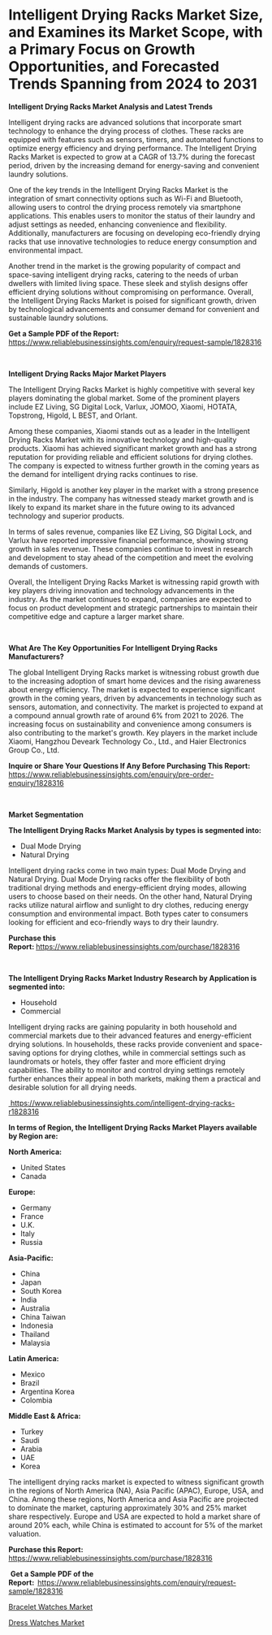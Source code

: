 <p><h1>Intelligent Drying Racks Market Size, and Examines its Market Scope, with a Primary Focus on Growth Opportunities, and Forecasted Trends Spanning from 2024 to 2031</h1></p><p><strong>Intelligent Drying Racks Market Analysis and Latest Trends</strong></p>
<p><p>Intelligent drying racks are advanced solutions that incorporate smart technology to enhance the drying process of clothes. These racks are equipped with features such as sensors, timers, and automated functions to optimize energy efficiency and drying performance. The Intelligent Drying Racks Market is expected to grow at a CAGR of 13.7% during the forecast period, driven by the increasing demand for energy-saving and convenient laundry solutions.</p><p>One of the key trends in the Intelligent Drying Racks Market is the integration of smart connectivity options such as Wi-Fi and Bluetooth, allowing users to control the drying process remotely via smartphone applications. This enables users to monitor the status of their laundry and adjust settings as needed, enhancing convenience and flexibility. Additionally, manufacturers are focusing on developing eco-friendly drying racks that use innovative technologies to reduce energy consumption and environmental impact.</p><p>Another trend in the market is the growing popularity of compact and space-saving intelligent drying racks, catering to the needs of urban dwellers with limited living space. These sleek and stylish designs offer efficient drying solutions without compromising on performance. Overall, the Intelligent Drying Racks Market is poised for significant growth, driven by technological advancements and consumer demand for convenient and sustainable laundry solutions.</p></p>
<p><strong>Get a Sample PDF of the Report:&nbsp;</strong> <a href="https://www.reliablebusinessinsights.com/enquiry/request-sample/1828316">https://www.reliablebusinessinsights.com/enquiry/request-sample/1828316</a></p>
<p>&nbsp;</p>
<p><strong>Intelligent Drying Racks Major Market Players</strong></p>
<p><p>The Intelligent Drying Racks Market is highly competitive with several key players dominating the global market. Some of the prominent players include EZ Living, SG Digital Lock, Varlux, JOMOO, Xiaomi, HOTATA, Topstrong, Higold, L BEST, and Orlant.</p><p>Among these companies, Xiaomi stands out as a leader in the Intelligent Drying Racks Market with its innovative technology and high-quality products. Xiaomi has achieved significant market growth and has a strong reputation for providing reliable and efficient solutions for drying clothes. The company is expected to witness further growth in the coming years as the demand for intelligent drying racks continues to rise.</p><p>Similarly, Higold is another key player in the market with a strong presence in the industry. The company has witnessed steady market growth and is likely to expand its market share in the future owing to its advanced technology and superior products.</p><p>In terms of sales revenue, companies like EZ Living, SG Digital Lock, and Varlux have reported impressive financial performance, showing strong growth in sales revenue. These companies continue to invest in research and development to stay ahead of the competition and meet the evolving demands of customers.</p><p>Overall, the Intelligent Drying Racks Market is witnessing rapid growth with key players driving innovation and technology advancements in the industry. As the market continues to expand, companies are expected to focus on product development and strategic partnerships to maintain their competitive edge and capture a larger market share.</p></p>
<p>&nbsp;</p>
<p><strong>What Are The Key Opportunities For Intelligent Drying Racks Manufacturers?</strong></p>
<p><p>The global Intelligent Drying Racks market is witnessing robust growth due to the increasing adoption of smart home devices and the rising awareness about energy efficiency. The market is expected to experience significant growth in the coming years, driven by advancements in technology such as sensors, automation, and connectivity. The market is projected to expand at a compound annual growth rate of around 6% from 2021 to 2026. The increasing focus on sustainability and convenience among consumers is also contributing to the market's growth. Key players in the market include Xiaomi, Hangzhou Deveark Technology Co., Ltd., and Haier Electronics Group Co., Ltd.</p></p>
<p><strong>Inquire or Share Your Questions If Any Before Purchasing This Report:</strong> <a href="https://www.reliablebusinessinsights.com/enquiry/pre-order-enquiry/1828316">https://www.reliablebusinessinsights.com/enquiry/pre-order-enquiry/1828316</a></p>
<p>&nbsp;</p>
<p><strong>Market Segmentation</strong></p>
<p><strong>The Intelligent Drying Racks Market Analysis by types is segmented into:</strong></p>
<p><ul><li>Dual Mode Drying</li><li>Natural Drying</li></ul></p>
<p><p>Intelligent drying racks come in two main types: Dual Mode Drying and Natural Drying. Dual Mode Drying racks offer the flexibility of both traditional drying methods and energy-efficient drying modes, allowing users to choose based on their needs. On the other hand, Natural Drying racks utilize natural airflow and sunlight to dry clothes, reducing energy consumption and environmental impact. Both types cater to consumers looking for efficient and eco-friendly ways to dry their laundry.</p></p>
<p><strong>Purchase this Report:&nbsp;</strong><a href="https://www.reliablebusinessinsights.com/purchase/1828316">https://www.reliablebusinessinsights.com/purchase/1828316</a></p>
<p>&nbsp;</p>
<p><strong>The Intelligent Drying Racks Market Industry Research by Application is segmented into:</strong></p>
<p><ul><li>Household</li><li>Commercial</li></ul></p>
<p><p>Intelligent drying racks are gaining popularity in both household and commercial markets due to their advanced features and energy-efficient drying solutions. In households, these racks provide convenient and space-saving options for drying clothes, while in commercial settings such as laundromats or hotels, they offer faster and more efficient drying capabilities. The ability to monitor and control drying settings remotely further enhances their appeal in both markets, making them a practical and desirable solution for all drying needs.</p></p>
<p><a href="https://www.reliablebusinessinsights.com/intelligent-drying-racks-r1828316">&nbsp;https://www.reliablebusinessinsights.com/intelligent-drying-racks-r1828316</a></p>
<p><strong>In terms of Region, the Intelligent Drying Racks Market Players available by Region are:</strong></p>
<p>
    <p> <strong> North America: </strong>
        <ul>
            <li>United States</li>
            <li>Canada</li>
        </ul>
        </p> 
    <p> <strong> Europe: </strong>
        <ul>
            <li>Germany</li>
            <li>France</li>
            <li>U.K.</li>
            <li>Italy</li>
            <li>Russia</li>
        </ul>
        </p> 
    <p> <strong> Asia-Pacific: </strong>
        <ul>
            <li>China</li>
            <li>Japan</li>
            <li>South Korea</li>
            <li>India</li>
            <li>Australia</li>
            <li>China Taiwan</li>
            <li>Indonesia</li>
            <li>Thailand</li>
            <li>Malaysia</li>
        </ul>
        </p> 
    <p> <strong> Latin America: </strong>
        <ul>
            <li>Mexico</li>
            <li>Brazil</li>
            <li>Argentina Korea</li>
            <li>Colombia</li>
        </ul>
        </p> 
    <p> <strong> Middle East & Africa: </strong>
        <ul>
            <li>Turkey</li>
            <li>Saudi</li>
            <li>Arabia</li>
            <li>UAE</li>
            <li>Korea</li>
        </ul>
    </p>
    </p>
<p><p>The intelligent drying racks market is expected to witness significant growth in the regions of North America (NA), Asia Pacific (APAC), Europe, USA, and China. Among these regions, North America and Asia Pacific are projected to dominate the market, capturing approximately 30% and 25% market share respectively. Europe and USA are expected to hold a market share of around 20% each, while China is estimated to account for 5% of the market valuation.</p></p>
<p><strong>Purchase this Report: </strong><a href="https://www.reliablebusinessinsights.com/purchase/1828316">https://www.reliablebusinessinsights.com/purchase/1828316</a></p>
<p>&nbsp;<strong>Get a Sample PDF of the Report:&nbsp;&nbsp;</strong><a href="https://www.reliablebusinessinsights.com/enquiry/request-sample/1828316">https://www.reliablebusinessinsights.com/enquiry/request-sample/1828316</a></p>
<p><strong></strong></p>
<p><p><a href="https://github.com/BryceTownsendr/Market-Research-Report-List-5/blob/main/bracelet-watches-market.md">Bracelet Watches Market</a></p><p><a href="https://github.com/caicuccucga/Market-Research-Report-List-1/blob/main/dress-watches-market.md">Dress Watches Market</a></p></p>